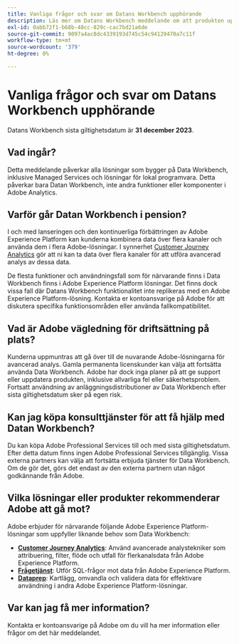 ```yaml
---
title: Vanliga frågor och svar om Datans Workbench upphörande
description: Läs mer om Datans Workbench meddelande om att produkten upphör att gälla.
exl-id: 0abb72f1-b68b-48cc-829c-cac7bd21a6de
source-git-commit: 9097a4ac8dc4339193d745c54c94129470a7c11f
workflow-type: tm+mt
source-wordcount: '379'
ht-degree: 0%

---
```


# Vanliga frågor och svar om Datans Workbench upphörande

Datans Workbench sista giltighetsdatum är **31 december 2023**.

## Vad ingår?

Detta meddelande påverkar alla lösningar som bygger på Data Workbench, inklusive Managed Services och lösningar för lokal programvara. Detta påverkar bara Datan Workbench, inte andra funktioner eller komponenter i Adobe Analytics.

## Varför går Datan Workbench i pension?

I och med lanseringen och den kontinuerliga förbättringen av Adobe Experience Platform kan kunderna kombinera data över flera kanaler och använda dem i flera Adobe-lösningar. I synnerhet [Customer Journey Analytics](https://experienceleague.adobe.com/docs/analytics-platform/using/cja-landing.html) gör att ni kan ta data över flera kanaler för att utföra avancerad analys av dessa data.

De flesta funktioner och användningsfall som för närvarande finns i Data Workbench finns i Adobe Experience Platform lösningar. Det finns dock vissa fall där Datans Workbench funktionalitet inte replikeras med en Adobe Experience Platform-lösning. Kontakta er kontoansvarige på Adobe för att diskutera specifika funktionsområden eller använda fallkompatibilitet.

## Vad är Adobe vägledning för driftsättning på plats?

Kunderna uppmuntras att gå över till de nuvarande Adobe-lösningarna för avancerad analys. Gamla permanenta licenskunder kan välja att fortsätta använda Data Workbench. Adobe har dock inga planer på att ge support eller uppdatera produkten, inklusive allvarliga fel eller säkerhetsproblem. Fortsatt användning av anläggningsdistributioner av Data Workbench efter sista giltighetsdatum sker på egen risk.

## Kan jag köpa konsulttjänster för att få hjälp med Datan Workbench?

Du kan köpa Adobe Professional Services till och med sista giltighetsdatum. Efter detta datum finns ingen Adobe Professional Services tillgänglig. Vissa externa partners kan välja att fortsätta erbjuda tjänster för Data Workbench. Om de gör det, görs det endast av den externa partnern utan något godkännande från Adobe.

## Vilka lösningar eller produkter rekommenderar Adobe att gå mot?

Adobe erbjuder för närvarande följande Adobe Experience Platform-lösningar som uppfyller liknande behov som Data Workbench:

* [**Customer Journey Analytics**](https://experienceleague.adobe.com/docs/analytics-platform/using/cja-landing.html): Använd avancerade analystekniker som attribuering, filter, flöde och utfall för flerkanalsdata från Adobe Experience Platform.
* [**Frågetjänst**](https://experienceleague.adobe.com/docs/experience-platform/query/home.html?lang=sv): Utför SQL-frågor mot data från Adobe Experience Platform.
* [**Dataprep**](https://experienceleague.adobe.com/docs/experience-platform/data-prep/home.html): Kartlägg, omvandla och validera data för effektivare användning i andra Adobe Experience Platform-lösningar.

## Var kan jag få mer information?

Kontakta er kontoansvarige på Adobe om du vill ha mer information eller frågor om det här meddelandet.
